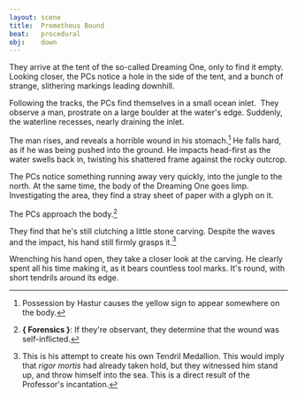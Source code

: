 ```yaml
---
layout: scene
title:  Prometheus Bound
beat:   procedural
obj:    down
---
```



They arrive at the tent of the so-called Dreaming One, only to find it empty.
Looking closer, the PCs notice a hole in the side of the tent,
and a bunch of strange, slithering markings leading downhill.

Following the tracks, the PCs find themselves in a small ocean inlet. 
They observe a man, prostrate on a large boulder at the water's edge.
Suddenly, the waterline recesses, nearly draining the inlet.

The man rises, and reveals a horrible wound in his stomach.[^wound]
He falls hard, as if he was being pushed into the ground.
He impacts head-first as the water swells back in,
twisting his shattered frame against the rocky outcrop.

[^wound]:
    Possession by Hastur causes the yellow sign to appear somewhere on the body.

The PCs notice something running away very quickly, into the jungle to the north.
At the same time, the body of the Dreaming One goes limp.
Investigating the area, they find a stray sheet of paper with a glyph on it.

The PCs approach the body.[^body]

[^body]:
    **{ Forensics }**:
    If they're observant, they determine that the wound was self-inflicted.

They find that he's still clutching a little stone carving.
Despite the waves and the impact, his hand still firmly grasps it.[^stone]

[^stone]:
    This is his attempt to create his own Tendril Medallion.
    This would imply that *rigor mortis* had already taken hold,
    but they witnessed him stand up, and throw himself into the sea.
    This is a direct result of the Professor's incantation.

Wrenching his hand open, they take a closer look at the carving.
He clearly spent all his time making it, as it bears countless tool marks.
It's round, with short tendrils around its edge.










